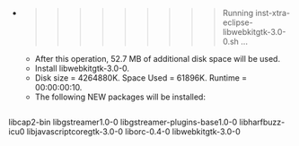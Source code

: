 * >>>>>>>>> Running inst-xtra-eclipse-libwebkitgtk-3.0-0.sh ...
  * After this operation, 52.7 MB of additional disk space will be used.
  * Install libwebkitgtk-3.0-0.
  * Disk size = 4264880K. Space Used = 61896K. Runtime = 00:00:00:10.
  * The following NEW packages will be installed:
  ```bash
libcap2-bin libgstreamer1.0-0 libgstreamer-plugins-base1.0-0 libharfbuzz-icu0 libjavascriptcoregtk-3.0-0
liborc-0.4-0 libwebkitgtk-3.0-0
  ```
